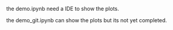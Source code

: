 the demo.ipynb need a IDE to show the plots.




the demo_git.ipynb can show the plots but its not yet completed.
